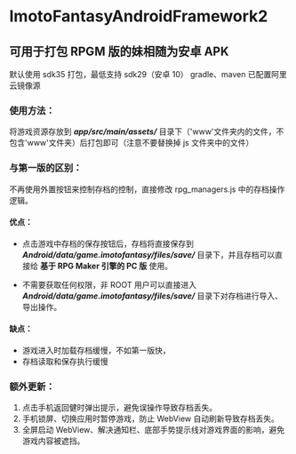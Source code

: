 # ImotoFantasyAndroidFramework2

## 可用于打包 RPGM 版的妹相随为安卓 APK

默认使用 sdk35 打包，最低支持 sdk29（安卓 10）
gradle、maven 已配置阿里云镜像源

### 使用方法：

将游戏资源存放到 **_app/src/main/assets/_** 目录下（'www'文件夹内的文件，不包含'www'文件夹）后打包即可（注意不要替换掉 js 文件夹中的文件）

### 与第一版的区别：

不再使用外置按钮来控制存档的控制，直接修改 rpg_managers.js 中的存档操作逻辑。

#### 优点：

- 点击游戏中存档的保存按钮后，存档将直接保存到 **_Android/data/game.imotofantasy/files/save/_** 目录下，并且存档可以直接给 **基于 RPG Maker 引擎的 PC 版** 使用。

- 不需要获取任何权限，非 ROOT 用户可以直接进入 **_Android/data/game.imotofantasy/files/save/_** 目录下对存档进行导入、导出操作。

#### 缺点：

- 游戏进入时加载存档缓慢，不如第一版快，
- 存档读取和保存执行缓慢

### 额外更新：

1. 点击手机返回健时弹出提示，避免误操作导致存档丢失。
2. 手机锁屏、切换应用时暂停游戏，防止 WebView 自动刷新导致存档丢失。
3. 全屏启动 WebView、解决通知栏、底部手势提示线对游戏界面的影响，避免游戏内容被遮挡。
